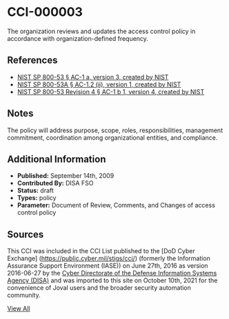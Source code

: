 # CCI-000003

The organization reviews and updates the access control policy in accordance with organization-defined frequency.

## References ##

* [NIST SP 800-53 § AC-1 a, version 3, created by NIST](http://csrc.nist.gov/publications/PubsSPs.html)
* [NIST SP 800-53A § AC-1.2 (ii), version 1, created by NIST](http://csrc.nist.gov/publications/PubsSPs.html)
* [NIST SP 800-53 Revision 4 § AC-1 b 1, version 4, created by NIST](http://csrc.nist.gov/publications/PubsSPs.html)

## Notes ##

The policy will address purpose, scope, roles, responsibilities, management commitment, coordination among organizational entities, and compliance.

## Additional Information ##

* **Published:** September 14th, 2009
* **Contributed By:** DISA FSO
* **Status:** draft
* **Types:** policy
* **Parameter:** Document of Review, Comments, and Changes of access control policy

## Sources ##

This CCI was included in the CCI List published to the [DoD Cyber Exchange]
(https://public.cyber.mil/stigs/cci/) (formerly the Information Assurance Support Environment
(IASE)) on June 27th, 2016 as version 2016-06-27 by the [Cyber Directorate of the Defense 
Information Systems Agency (DISA)](https://public.cyber.mil/about-cyber/) and was imported to 
this site on October 10th, 2021 for the convenience of Joval users and the broader security automation community.

[View All](../README.md)
